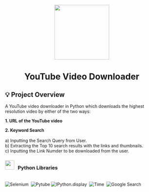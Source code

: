 <p id="top" align="center"> <img width="180" src="https://user-images.githubusercontent.com/55101825/129696623-e65f6f53-c262-4dad-9df9-aad8fe0a2edf.png"></p>
<h1 id="top" align="center"> YouTube Video Downloader </h1> 

## :bulb: Project Overview

A YouTube video downloader in Python which downloads the highest resolution video by either of the two ways:

**1. URL of the YouTube video**

**2. Keyword Search** <br><br>
  a) Inputting the Search Query from User.\
  b) Extracting the Top 10 search results with the links and thumbnails.\
  c) Inputting the Link Numder to be downloaded from the user. &nbsp;
  

### <img width="30px" src="https://user-images.githubusercontent.com/55101825/127714983-bebad7f7-f81c-4072-8033-0c4cf5773de2.png">  &nbsp; Python Libraries <br><br>

![Selenium](https://img.shields.io/badge/-Selenium-05122A?style=flat&logo=selenium)&nbsp;
![Pytube](https://img.shields.io/badge/-PyTube-05122A?style=flat&logo=pytube)
![IPython.display](https://img.shields.io/badge/-IPython.display-05122A?style=flat&logo=IPython.display)&nbsp;
![Time](https://img.shields.io/badge/-Time-05122A?style=flat&logo=Time)&nbsp;
![Google Search](https://img.shields.io/badge/-Google_Search-05122A?style=flat&logo=Google)&nbsp;






